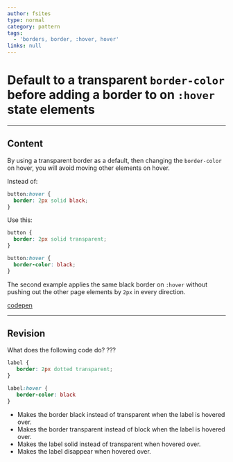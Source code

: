 ```yaml
---
author: fsites
type: normal
category: pattern
tags:
  - 'borders, border, :hover, hover'
links: null
---
```


# Default to a transparent `border-color` before adding a border to on `:hover` state elements


---

## Content

By using a transparent border as a default, then changing the `border-color` on hover, you will avoid moving other elements on hover.

Instead of:

```css
button:hover {
  border: 2px solid black;
}
```

Use this:

```css
button {
  border: 2px solid transparent;
}

button:hover {
  border-color: black;
}
```

The second example applies the same black border on `:hover` without pushing out the other page elements by `2px` in every direction.

[codepen](http://codepen.io/anon/pen/waEMWw)


---

## Revision

What does the following code do? ???

```css
label {
   border: 2px dotted transparent;
}

label:hover {
   border-color: black
}
```

- Makes the border black instead of transparent when the label is hovered over.
- Makes the border transparent instead of block when the label is hovered over.
- Makes the label solid instead of transparent when hovered over.
- Makes the label disappear when hovered over.
